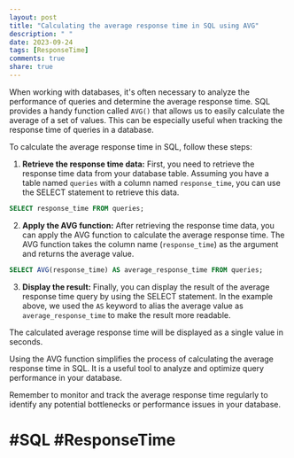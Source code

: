 ```yaml
---
layout: post
title: "Calculating the average response time in SQL using AVG"
description: " "
date: 2023-09-24
tags: [ResponseTime]
comments: true
share: true
---
```


When working with databases, it's often necessary to analyze the performance of queries and determine the average response time. SQL provides a handy function called `AVG()` that allows us to easily calculate the average of a set of values. This can be especially useful when tracking the response time of queries in a database.

To calculate the average response time in SQL, follow these steps:

1. **Retrieve the response time data:** First, you need to retrieve the response time data from your database table. Assuming you have a table named `queries` with a column named `response_time`, you can use the SELECT statement to retrieve this data.

```sql
SELECT response_time FROM queries;
```

2. **Apply the AVG function:** After retrieving the response time data, you can apply the AVG function to calculate the average response time. The AVG function takes the column name (`response_time`) as the argument and returns the average value.

```sql
SELECT AVG(response_time) AS average_response_time FROM queries;
```

3. **Display the result:** Finally, you can display the result of the average response time query by using the SELECT statement. In the example above, we used the `AS` keyword to alias the average value as `average_response_time` to make the result more readable.

The calculated average response time will be displayed as a single value in seconds.

Using the AVG function simplifies the process of calculating the average response time in SQL. It is a useful tool to analyze and optimize query performance in your database.

Remember to monitor and track the average response time regularly to identify any potential bottlenecks or performance issues in your database.

# #SQL #ResponseTime
